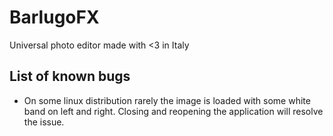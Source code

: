 # BarlugoFX

Universal photo editor made with <3 in Italy



## List of known bugs
* On some linux distribution rarely the image is loaded with some white band on left and right. Closing and reopening the application will resolve the issue. 